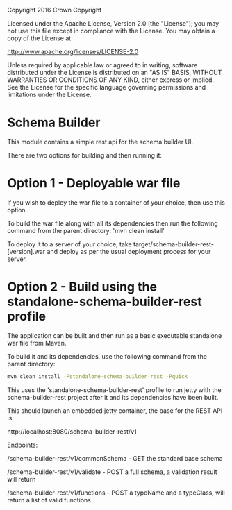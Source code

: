 Copyright 2016 Crown Copyright

Licensed under the Apache License, Version 2.0 (the "License");
you may not use this file except in compliance with the License.
You may obtain a copy of the License at

  http://www.apache.org/licenses/LICENSE-2.0

Unless required by applicable law or agreed to in writing, software
distributed under the License is distributed on an "AS IS" BASIS,
WITHOUT WARRANTIES OR CONDITIONS OF ANY KIND, either express or implied.
See the License for the specific language governing permissions and
limitations under the License.


Schema Builder
============
This module contains a simple rest api for the schema builder UI.

There are two options for building and then running it:

Option 1 - Deployable war file
==============================

If you wish to deploy the war file to a container of your choice, then use this option.

To build the war file along with all its dependencies then run the following command from the parent directory:
'mvn clean install'

To deploy it to a server of your choice, take target/schema-builder-rest-[version].war and deploy as per the usual deployment process for your server.


Option 2 - Build using the standalone-schema-builder-rest profile
=============================================

The application can be built and then run as a basic executable standalone war file from Maven.

To build it and its dependencies, use the following command from the parent directory:

```bash
mvn clean install -Pstandalone-schema-builder-rest -Pquick
```

This uses the 'standalone-schema-builder-rest' profile to run jetty with the schema-builder-rest project after it and its dependencies have been built.

This should launch an embedded jetty container, the base for the REST API is:

http://localhost:8080/schema-builder-rest/v1

Endpoints:

/schema-builder-rest/v1/commonSchema - GET the standard base schema

/schema-builder-rest/v1/validate - POST a full schema, a validation result will return

/schema-builder-rest/v1/functions - POST a typeName and a typeClass, will return a list of valid functions.

